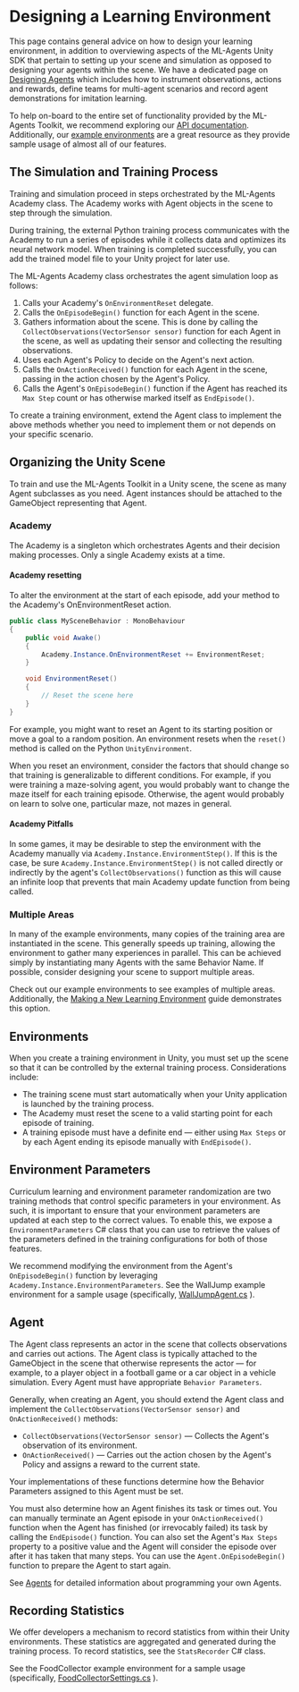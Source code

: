 # Designing a Learning Environment

This page contains general advice on how to design your learning environment, in
addition to overviewing aspects of the ML-Agents Unity SDK that pertain to
setting up your scene and simulation as opposed to designing your agents within
the scene. We have a dedicated page on
[Designing Agents](Learning-Environment-Design-Agents.md) which includes how to
instrument observations, actions and rewards, define teams for multi-agent
scenarios and record agent demonstrations for imitation learning.

To help on-board to the entire set of functionality provided by the ML-Agents
Toolkit, we recommend exploring our [API documentation](API-Reference.md).
Additionally, our [example environments](Learning-Environment-Examples.md) are a
great resource as they provide sample usage of almost all of our features.

## The Simulation and Training Process

Training and simulation proceed in steps orchestrated by the ML-Agents Academy
class. The Academy works with Agent objects in the scene to step through the
simulation.

During training, the external Python training process communicates with the
Academy to run a series of episodes while it collects data and optimizes its
neural network model. When training is completed successfully, you can add the
trained model file to your Unity project for later use.

The ML-Agents Academy class orchestrates the agent simulation loop as follows:

1. Calls your Academy's `OnEnvironmentReset` delegate.
1. Calls the `OnEpisodeBegin()` function for each Agent in the scene.
1. Gathers information about the scene. This is done by calling the
  `CollectObservations(VectorSensor sensor)` function for each Agent in the
  scene, as well as updating their sensor and collecting the resulting
  observations.
1. Uses each Agent's Policy to decide on the Agent's next action.
1. Calls the `OnActionReceived()` function for each Agent in the scene, passing
   in the action chosen by the Agent's Policy.
1. Calls the Agent's `OnEpisodeBegin()` function if the Agent has reached its
   `Max Step` count or has otherwise marked itself as `EndEpisode()`.

To create a training environment, extend the Agent class to implement the above
methods whether you need to implement them or not depends on your specific
scenario.

## Organizing the Unity Scene

To train and use the ML-Agents Toolkit in a Unity scene, the scene as many Agent
subclasses as you need. Agent instances should be attached to the GameObject
representing that Agent.

### Academy

The Academy is a singleton which orchestrates Agents and their decision making
processes. Only a single Academy exists at a time.

#### Academy resetting

To alter the environment at the start of each episode, add your method to the
Academy's OnEnvironmentReset action.

```csharp
public class MySceneBehavior : MonoBehaviour
{
    public void Awake()
    {
        Academy.Instance.OnEnvironmentReset += EnvironmentReset;
    }

    void EnvironmentReset()
    {
        // Reset the scene here
    }
}
```

For example, you might want to reset an Agent to its starting position or move a
goal to a random position. An environment resets when the `reset()` method is
called on the Python `UnityEnvironment`.

When you reset an environment, consider the factors that should change so that
training is generalizable to different conditions. For example, if you were
training a maze-solving agent, you would probably want to change the maze itself
for each training episode. Otherwise, the agent would probably on learn to solve
one, particular maze, not mazes in general.

#### Academy Pitfalls

In some games, it may be desirable to step the environment with the Academy manually via `Academy.Instance.EnvironmentStep()`.
If this is the case, be sure `Academy.Instance.EnvironmentStep()` is not called directly or indirectly by the agent's
`CollectObservations()` function as this will cause an infinite loop that prevents that main Academy update function from being called.

### Multiple Areas

In many of the example environments, many copies of the training area are
instantiated in the scene. This generally speeds up training, allowing the
environment to gather many experiences in parallel. This can be achieved simply
by instantiating many Agents with the same Behavior Name. If possible, consider
designing your scene to support multiple areas.

Check out our example environments to see examples of multiple areas.
Additionally, the
[Making a New Learning Environment](Learning-Environment-Create-New.md#optional-multiple-training-areas-within-the-same-scene)
guide demonstrates this option.

## Environments

When you create a training environment in Unity, you must set up the scene so
that it can be controlled by the external training process. Considerations
include:

- The training scene must start automatically when your Unity application is
  launched by the training process.
- The Academy must reset the scene to a valid starting point for each episode of
  training.
- A training episode must have a definite end — either using `Max Steps` or by
  each Agent ending its episode manually with `EndEpisode()`.

## Environment Parameters

Curriculum learning and environment parameter randomization are two training
methods that control specific parameters in your environment. As such, it is
important to ensure that your environment parameters are updated at each step to
the correct values. To enable this, we expose a `EnvironmentParameters` C# class
that you can use to retrieve the values of the parameters defined in the
training configurations for both of those features.

We recommend modifying the environment from the Agent's `OnEpisodeBegin()`
function by leveraging `Academy.Instance.EnvironmentParameters`. See the
WallJump example environment for a sample usage (specifically,
[WallJumpAgent.cs](../Project/Assets/ML-Agents/Examples/WallJump/Scripts/WallJumpAgent.cs)
).

## Agent

The Agent class represents an actor in the scene that collects observations and
carries out actions. The Agent class is typically attached to the GameObject in
the scene that otherwise represents the actor — for example, to a player object
in a football game or a car object in a vehicle simulation. Every Agent must
have appropriate `Behavior Parameters`.

Generally, when creating an Agent, you should extend the Agent class and implement
the `CollectObservations(VectorSensor sensor)` and `OnActionReceived()` methods:

- `CollectObservations(VectorSensor sensor)` — Collects the Agent's observation
  of its environment.
- `OnActionReceived()` — Carries out the action chosen by the Agent's Policy and
  assigns a reward to the current state.

Your implementations of these functions determine how the Behavior Parameters
assigned to this Agent must be set.

You must also determine how an Agent finishes its task or times out. You can
manually terminate an Agent episode in your `OnActionReceived()` function when
the Agent has finished (or irrevocably failed) its task by calling the
`EndEpisode()` function. You can also set the Agent's `Max Steps` property to a
positive value and the Agent will consider the episode over after it has taken
that many steps. You can use the `Agent.OnEpisodeBegin()` function to prepare
the Agent to start again.

See [Agents](Learning-Environment-Design-Agents.md) for detailed information
about programming your own Agents.

## Recording Statistics

We offer developers a mechanism to record statistics from within their Unity
environments. These statistics are aggregated and generated during the training
process. To record statistics, see the `StatsRecorder` C# class.

See the FoodCollector example environment for a sample usage (specifically,
[FoodCollectorSettings.cs](../Project/Assets/ML-Agents/Examples/FoodCollector/Scripts/FoodCollectorSettings.cs)
).
